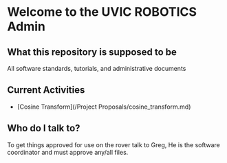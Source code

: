 # Welcome to the UVIC ROBOTICS Admin

## What this repository is supposed to be
All software standards, tutorials, and administrative documents

## Current Activities
 * [Cosine Transform](/Project Proposals/cosine_transform.md)

## Who do I talk to?
To get things approved for use on the rover talk to Greg, He is the software coordinator and must approve any/all files.
